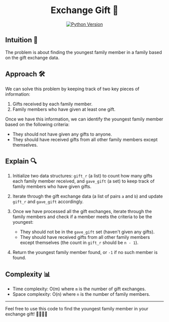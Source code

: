 <h1 align="center">
Exchange Gift 🎁
</h1>

<p align="center">
  <a href="https://www.python.org/downloads/release/python-380/">
    <img src="https://img.shields.io/badge/Python-3.8%2B-blue" alt="Python Version">
  </a>
</p>


## Intuition 🤔
The problem is about finding the youngest family member in a family based on the gift exchange data.

## Approach 🛠️
We can solve this problem by keeping track of two key pieces of information:
1. Gifts received by each family member.
2. Family members who have given at least one gift.

Once we have this information, we can identify the youngest family member based on the following criteria:
- They should not have given any gifts to anyone.
- They should have received gifts from all other family members except themselves.

## Explain 🔍
1. Initialize two data structures: `gift_r` (a list) to count how many gifts each family member received, and `gave_gift` (a set) to keep track of family members who have given gifts.

2. Iterate through the gift exchange data (a list of pairs `a` and `b`) and update `gift_r` and `gave_gift` accordingly.

3. Once we have processed all the gift exchanges, iterate through the family members and check if a member meets the criteria to be the youngest:
   - They should not be in the `gave_gift` set (haven't given any gifts).
   - They should have received gifts from all other family members except themselves (the count in `gift_r` should be `n - 1`).

4. Return the youngest family member found, or `-1` if no such member is found.

## Complexity 📊
- Time complexity: O(m) where `m` is the number of gift exchanges.
- Space complexity: O(n) where `n` is the number of family members.

---

Feel free to use this code to find the youngest family member in your exchange gift! 🎅🤶🎄🏡


